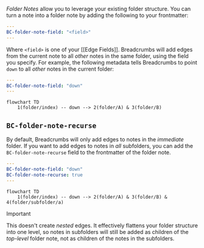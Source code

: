 _Folder Notes_ allow you to leverage your existing folder structure. You can turn a note into a folder note by adding the following to your frontmatter:

```yaml
---
BC-folder-note-field: "<field>"
---
```

Where `<field>` is one of your [[Edge Fields]]. Breadcrumbs will add edges from the current note to all _other_ notes in the same folder, using the field you specify. For example, the following metadata tells Breadcrumbs to point `down` to all _other_ notes in the current folder:

```yaml
---
BC-folder-note-field: "down"
---
```

```mermaid
flowchart TD
	1(folder/index) -- down --> 2(folder/A) & 3(folder/B)
```

## `BC-folder-note-recurse`

By default, Breadcrumbs will only add edges to notes in the _immediate_ folder. If you want to add edges to notes in _all_ subfolders, you can add the `BC-folder-note-recurse` field to the frontmatter of the folder note.

```yaml
---
BC-folder-note-field: "down"
BC-folder-note-recurse: true
---
```

```mermaid
flowchart TD
	1(folder/index) -- down --> 2(folder/A) & 3(folder/B) & 4(folder/subfolder/a)
```

> [!IMPORTANT]
> This doesn't create _nested_ edges. It effectively flattens your folder structure into one level, so notes in subfolders will still be added as children of the _top-level_ folder note, not as children of the notes in the subfolders.
